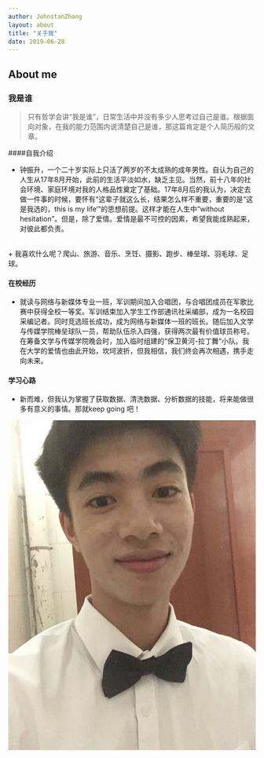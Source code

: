 ```yaml
---
author: JohnstanZhong
layout: about
title: "关于我"
date: 2019-06-28
---
```



## About me
### 我是谁
> 只有哲学会讲“我是谁”，日常生活中并没有多少人思考过自己是谁。根据面向对象，在我的能力范围内说清楚自己是谁，那这篇肯定是个人简历般的文章。

####自我介绍
 + 钟振升，一个二十岁实际上只活了两岁的不太成熟的成年男性。自认为自己的人生从17年8月开始，此前的生活平淡如水，缺乏主见。当然，前十八年的社会环境、家庭环境对我的人格品性奠定了基础。17年8月后的我认为，决定去做一件事的时候，要怀有“这辈子就这么长，结果怎么样不重要，重要的是“这是我选的，this is my life‘”的思想前提。这样才能在人生中“without hesitation”。但是，除了爱情。爱情是最不可控的因素，希望我能成熟起来，对彼此都负责。
 
 <br>
 + 我喜欢什么呢？爬山、旅游、音乐、烹饪、摄影、跑步、棒垒球、羽毛球、足球。
 
 #### 在校经历
 + 就读与网络与新媒体专业一班，军训期间加入合唱团，与合唱团成员在军歌比赛中获得全校一等奖。军训结束加入学生工作部通讯社采编部，成为一名校园采编记者。同时竞选班长成功，成为网络与新媒体一班的班长。随后加入文学与传媒学院棒垒球队一员，帮助队伍杀入四强，获得两次最有价值球员称号。在筹备文学与传媒学院晚会时，加入临时组建的“保卫黄河-拉丁舞”小队。我在大学的爱情也由此开始，坎坷波折，但我相信，我们终会再次相遇，携手走向未来。
 
 #### 学习心路
 + 新而难，但我认为掌握了获取数据、清洗数据、分析数据的技能，将来能做很多有意义的事情。那就keep going 吧！

<div>
<img src="/assets/images/selfie.jpg">
</div>




